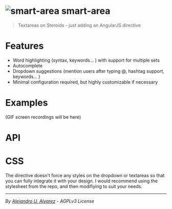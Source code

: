 ![smart-area](https://raw.githubusercontent.com/aurbano/smart-area/master/assets/logo-200.png)  smart-area
=

> Textareas on Steroids - just adding an AngularJS directive

# Features

* Word highlighting (syntax, keywords... ) with support for multiple sets
* Autocomplete
* Dropdown suggestions (mention users after typing @, hashtag support, keywords... )
* Minimal configuration required, but highly customizable if necessary

# Examples

(GIF screen recordings will be here)

# API

# CSS
The directive doesn't force any styles on the dropdown or textareas so that you can fully integrate it with your design. I would recommend using the stylesheet from the repo, and then modifiying to suit your needs.

-----------
*By [Alejandro U. Alvarez](http://urbanoalvarez.es) - AGPLv3 License*
